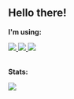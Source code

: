 ## Hello there!

**I'm using:**

<a href="https://linuxmint.com">
  <img src="https://img.shields.io/badge/Linux_Mint-87CF3E?style=for-the-badge&logo=linux-mint&logoColor=white"/>
</a>
<a href="https://flutter.dev">
  <img src="https://img.shields.io/badge/Flutter-02569B?style=for-the-badge&logo=flutter&logoColor=white"/>
</a>
<a href="https://dart.dev">
  <img src="https://img.shields.io/badge/Dart-0175C2?style=for-the-badge&logo=dart&logoColor=white"/>
</a>

<br>
<br>
  
**Stats:**
<br>

<picture>
  <source
    srcset="https://github-readme-stats.vercel.app/api?username=iakdis&show_icons=true&theme=dark"
    media="(prefers-color-scheme: dark)"/>
  <source
    srcset="https://github-readme-stats.vercel.app/api?username=iakdis&show_icons=true"
    media="(prefers-color-scheme: light), (prefers-color-scheme: no-preference)"/>
  <img src="https://github-readme-stats.vercel.app/api?username=iakdis&show_icons=true" />
</picture>
